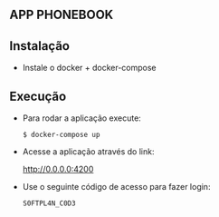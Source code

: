  ## APP PHONEBOOK

## Instalação

 - Instale o docker + docker-compose
 
## Execução
 - Para rodar a aplicação execute:

    ```$ docker-compose up```
 
  - Acesse a aplicação através do link:

    http://0.0.0.0:4200

  - Use o seguinte código de acesso para fazer login:

    ```S0FTPL4N_C0D3```
